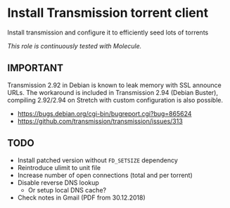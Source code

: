 # Install Transmission torrent client

Install transmission and configure it to efficiently seed lots of torrents

*This role is continuously tested with Molecule.*


## IMPORTANT

Transmission 2.92 in Debian is known to leak memory with SSL announce URLs.
The workaround is included in Transmission 2.94 (Debian Buster), compiling
2.92/2.94 on Stretch with custom configuration is also possible.

- <https://bugs.debian.org/cgi-bin/bugreport.cgi?bug=865624>
- <https://github.com/transmission/transmission/issues/313>


## TODO

- Install patched version without `FD_SETSIZE` dependency
- Reintroduce ulimit to unit file
- Increase number of open connections (total and per torrent)
- Disable reverse DNS lookup
    - Or setup local DNS cache?
- Check notes in Gmail (PDF from 30.12.2018)

